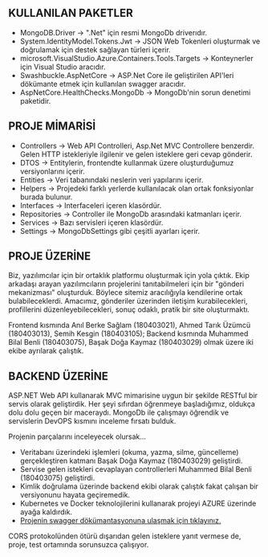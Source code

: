  ## KULLANILAN PAKETLER
- MongoDB.Driver  &rarr;  ".Net" için resmi MongoDb driverıdır.
- System.IdentityModel.Tokens.Jwt  &rarr;  JSON Web Tokenleri oluşturmak ve doğrulamak için destek sağlayan türleri içerir.
- microsoft.VisualStudio.Azure.Containers.Tools.Targets  &rarr;  Konteynerler için Visual Studio aracıdır.
- Swashbuckle.AspNetCore  &rarr;  ASP.Net Core ile geliştirilen API'leri dökümante etmek için kullanılan swagger aracıdır.
- AspNetCore.HealthChecks.MongoDb  &rarr;  MongoDb'nin sorun denetimi paketidir.

 ## PROJE MİMARİSİ
- Controllers  &rarr;  Web API Controlleri, Asp.Net MVC Controllere benzerdir. Gelen HTTP istekleriyle ilgilenir ve gelen isteklere geri cevap gönderir.
- DTOS  &rarr;  Entitylerin, frontendte kullanmak üzere oluşturduğumuz versiyonlarını içerir.
- Entities  &rarr; Veri tabanındaki neslerin veri yapılarını içerir.
- Helpers  &rarr;  Projedeki farklı yerlerde kullanılacak olan ortak fonksiyonlar burada bulunur.
- Interfaces  &rarr;  Interfaceleri içeren klasördür.
- Repositories  &rarr;  Controller ile MongoDb arasındaki katmanları içerir.
- Services  &rarr;  Bazı servisleri içeren klasördür.
- Settings  &rarr;  MongoDbSettings gibi çeşitli ayarları içerir.

 ## PROJE ÜZERİNE
 Biz, yazılımcılar için bir ortaklık platformu oluşturmak için yola çıktık. Ekip arkadaşı arayan yazılımcıların projelerini tanıtabilmeleri için bir "gönderi mekanizması" oluşturduk. Böylece sitemiz aracılığıyla kendilerine ortak bulabileceklerdi. Amacımız, gönderiler üzerinden iletişim kurabilecekleri, profillerini düzenleyebilecekleri, sonuç odaklı, pratik bir site oluşturmaktı. 
 
 Frontend kısmında Anıl Berke Sağlam (180403021), Ahmed Tarık Üzümcü (180403013), Semih Kesgin (180403105); Backend kısmında Muhammed Bilal Benli (180403075), Başak Doğa Kaymaz (180403029) olmak üzere iki ekibe ayrılarak çalıştık.
 
 ## BACKEND ÜZERİNE
 ASP.NET Web API kullanarak MVC mimarisine uygun bir şekilde RESTful bir servis olarak geliştirdik. Her şeyi sıfırdan öğrenmeye başladığımız, oldukça dolu dolu geçen bir maceraydı. MongoDb ile çalışmayı öğrendik ve servislerin DevOPS kısmını inceleme fırsatı bulduk. 
 
   Projenin parçalarını inceleyecek olursak...
 - Veritabanı üzerindeki işlemleri (okuma, yazma, silme, güncelleme) gerçekleştiren katmanı Başak Doğa Kaymaz (180403029) geliştirdi.
 - Servise gelen istekleri cevaplayan controllerleri Muhammed Bilal Benli (180403075) geliştirdi.
 - Kimlik doğrulama üzerinde backend ekibi olarak çalıştık fakat çalışan bir versiyonunu hayata geçiremedik.
 - Kubernetes ve Docker teknolojilerini kullanarak projeyi AZURE üzerinde ayağa kaldırdık.
 - [Projenin swagger dökümantasyonuna ulaşmak için tıklayınız.](http://20.56.251.235/swagger/index.html)
 
 CORS protokolünden ötürü dışarıdan gelen isteklere yanıt vermese de, proje, test ortamında sorunsuzca çalışıyor.
